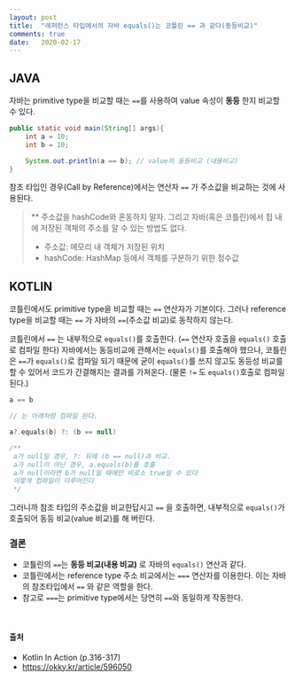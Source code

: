 ```yaml
---
layout: post
title:  "레퍼런스 타입에서의 자바 equals()는 코틀린 == 과 같다(동등비교)"
comments: true
date:   2020-02-17
---
```


## JAVA
자바는 primitive type을 비교할 때는 `==`를 사용하여 value 속성이 **동등** 한지 비교할 수 있다. 

```java
public static void main(String[] args){
    int a = 10;
    int b = 10;

    System.out.println(a == b); // value의 동등비교 (내용비교)
}
```

참조 타입인 경우(Call by Reference)에서는 연산자 `==` 가 주소값을 비교하는 것에 사용된다.  

> ** 주소값을 hashCode와 혼동하지 말자. 그리고 자바(혹은 코틀린)에서 힙 내에 저장된 객체의 주소를 알 수 있는 방법도 없다.
> - 주소값: 메모리 내 객체가 저장된 위치
> - hashCode: HashMap 등에서 객체를 구분하기 위한 정수값

## KOTLIN
코틀린에서도 primitive type을 비교할 때는  `==` 연산자가 기본이다.
그러나 reference type을 비교할 때는 `==` 가 자바의 `==`(주소값 비교)로 동작하지 않는다. 

코틀린에서 `==` 는 내부적으로 `equals()`를 호출한다. (`==` 연산자 호출을 `equals()` 호출로 컴파일 한다)
자바에서는 동등비교에 관해서는 `equals()`를 호출해야 했으나, 코틀린은 `==`가 `equals()`로 컴파일 되기 때문에 굳이 `equals()`를 쓰지 않고도 동등성 비교를 할 수 있어서 코드가 간결해지는 결과를 가져온다. (물론 `!=` 도 `equals()`호출로 컴파일 된다.) 

```kotlin
a == b

// 는 아래처럼 컴파일 된다.

a?.equals(b) ?: (b == null)

/**
 a가 null일 경우, ?: 뒤에 (b == null)과 비교. 
 a가 null이 아닌 경우, a.equals(b)를 호출
 a가 null이라면 b가 null일 때에만 비로소 true일 수 있다 
 이렇게 컴파일이 이루어진다
 */
```
그러니까 참조 타입의 주소값을 비교한답시고 `==` 을 호출하면, 내부적으로 `equals()`가 호출되어 동등 비교(value 비교)를 해 버린다. 

### 결론
- 코틀린의 `==`는 **동등 비교(내용 비교)** 로 자바의 `equals()` 연산과 같다.
- 코틀린에서는 reference type 주소 비교에서는 `===` 연산자를 이용한다. 이는 자바의 참조타입에서 `==` 와 같은 역할을 한다.
- 참고로 `===`는 primitive type에서는 당연히 `==`와 동일하게 작동한다. 

&nbsp;
&nbsp;
&nbsp;
&nbsp;

#### 출처
- Kotlin In Action (p.316-317)
- https://okky.kr/article/596050

